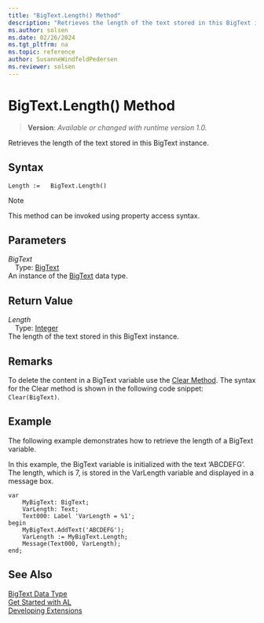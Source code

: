 ```yaml
---
title: "BigText.Length() Method"
description: "Retrieves the length of the text stored in this BigText instance."
ms.author: solsen
ms.date: 02/26/2024
ms.tgt_pltfrm: na
ms.topic: reference
author: SusanneWindfeldPedersen
ms.reviewer: solsen
---
```

[//]: # (START>DO_NOT_EDIT)
[//]: # (IMPORTANT:Do not edit any of the content between here and the END>DO_NOT_EDIT.)
[//]: # (Any modifications should be made in the .xml files in the ModernDev repo.)
# BigText.Length() Method
> **Version**: _Available or changed with runtime version 1.0._

Retrieves the length of the text stored in this BigText instance.


## Syntax
```AL
Length :=   BigText.Length()
```
> [!NOTE]
> This method can be invoked using property access syntax.
## Parameters
*BigText*  
&emsp;Type: [BigText](bigtext-data-type.md)  
An instance of the [BigText](bigtext-data-type.md) data type.  

## Return Value
*Length*  
&emsp;Type: [Integer](../integer/integer-data-type.md)  
The length of the text stored in this BigText instance.


[//]: # (IMPORTANT: END>DO_NOT_EDIT)

## Remarks

To delete the content in a BigText variable use the [Clear Method](../../methods-auto/system/system-clear-joker-method.md). The syntax for the Clear method is shown in the following code snippet: `Clear(BigText)`.  
  
## Example

The following example demonstrates how to retrieve the length of a BigText variable.

In this example, the BigText variable is initialized with the text ‘ABCDEFG’. The length, which is 7, is stored in the VarLength variable and displayed in a message box.  
  
```al
var
    MyBigText: BigText;
    VarLength: Text;
    Text000: Label 'VarLength = %1';
begin
    MyBigText.AddText('ABCDEFG');  
    VarLength := MyBigText.Length;  
    Message(Text000, VarLength);  
end;
``` 
  
## See Also

[BigText Data Type](bigtext-data-type.md)  
[Get Started with AL](../../devenv-get-started.md)  
[Developing Extensions](../../devenv-dev-overview.md)